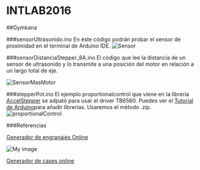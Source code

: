 # INTLAB2016
##Gymkana

###sensorUltrasonido.ino
En éste código podrán probar el sensor de proximidad en el terminal de Arduino IDE.
![Sensor](https://github.com/pedroil/INTLAB2016/blob/master/img/HC-SR04.png)

###sensorDistanciaStepper_8A.ino
El código que lee la distancia de un sensor de ultrasonido y lo transmite a una posición del motor en relación a un largo total de eje.

![SensorMasMotor](https://github.com/pedroil/INTLAB2016/blob/master/img/sensorDIstanciaStepper.png)

###stepperPot.ino
El ejemplo proportionalcontrol que viene en la librería [AccelStepper](http://www.airspayce.com/mikem/arduino/AccelStepper/)
 se adpató para usar el driver TB6560. Puedes ver el [Tutorial de Arduino](https://www.arduino.cc/en/Guide/Libraries)para añadir librerías. Usaremos el método .zip.
![proportionalControl](https://github.com/pedroil/INTLAB2016/blob/master/img/potenciometro.png)

###Referencias

[Generador de engranajes Online](http://geargenerator.com/)

![My image](https://github.com/pedroil/INTLAB2016/blob/master/img/gear.png)

[Generador de cases online](http://www.makercase.com/)











